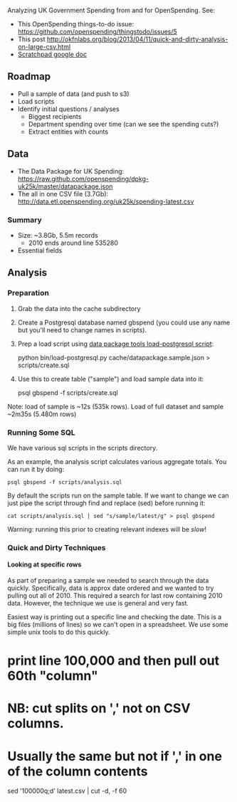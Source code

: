 Analyzing UK Government Spending from and for OpenSpending. See:

* This OpenSpending things-to-do issue: <https://github.com/openspending/thingstodo/issues/5>
* This post <http://okfnlabs.org/blog/2013/04/11/quick-and-dirty-analysis-on-large-csv.html>
* [Scratchpad google doc](https://docs.google.com/a/okfn.org/document/d/1LOWlROCSBEP2VmR8NsNum0zL7t8-EN2g9QjSfC5f7cM/edit#)

## Roadmap

* Pull a sample of data (and push to s3)
* Load scripts
* Identify initial questions / analyses
  * Biggest recipients
  * Department spending over time (can we see the spending cuts?)
  * Extract entities with counts

## Data

* The Data Package for UK Spending: <https://raw.github.com/openspending/dpkg-uk25k/master/datapackage.json>
* The all in one CSV file (3.7Gb): <http://data.etl.openspending.org/uk25k/spending-latest.csv>

### Summary

* Size: ~3.8Gb, 5.5m records
  * 2010 ends around line 535280
* Essential fields

## Analysis

### Preparation

1. Grab the data into the cache subdirectory
2. Create a Postgresql database named gbspend (you could use any name but you'll need to change names in scripts).
3. Prep a load script using [data package tools load-postgresql script](http://github.com/okfn/dptools):

      python bin/load-postgresql.py cache/datapackage.sample.json > scripts/create.sql

4. Use this to create table ("sample") and load sample data into it:

      psql gbspend -f scripts/create.sql

Note: load of sample is ~12s (535k rows). Load of full dataset and sample ~2m35s (5.480m rows)

### Running Some SQL

We have various sql scripts in the scripts directory.

As an example, the analysis script calculates various aggregate totals. You can run it by doing:

    psql gbspend -f scripts/analysis.sql

By default the scripts run on the sample table. If we want to change we can
just pipe the script through find and replace (sed) before running it:

    cat scripts/analysis.sql | sed "s/sample/latest/g" > psql gbspend

Warning: running this prior to creating relevant indexes will be *slow*!

### Quick and Dirty Techniques

#### Looking at specific rows

As part of preparing a sample we needed to search through the data quickly.
Specifically, data is approx date ordered and we wanted to try pulling out all
of 2010. This required a search for last row containing 2010 data. However, the
technique we use is general and very fast.

Easiest way is printing out a specific line and checking the date. This is a
big files (millions of lines) so we can't open in a spreadsheet. We use some
simple unix tools to do this quickly.

   # print line 100,000 and then pull out 60th "column"
   # NB: cut splits on ',' not on CSV columns.
   # Usually the same but not if ',' in one of the column contents
   sed '100000q;d' latest.csv | cut -d, -f 60

